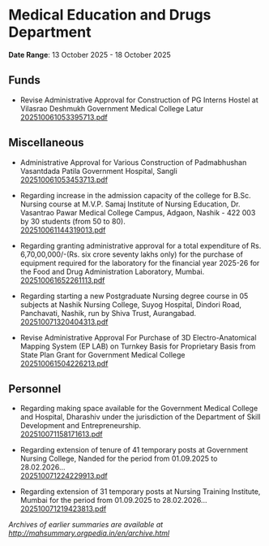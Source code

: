 # Medical Education and Drugs Department

**Date Range**: 13 October 2025 - 18 October 2025


## Funds
- Revise Administrative Approval for Construction of PG  Interns Hostel at Vilasrao Deshmukh Government Medical College Latur\
  [202510061053395713.pdf](https://gr.maharashtra.gov.in/Site/Upload/Government%20Resolutions/English/202510061053395713.pdf)

## Miscellaneous
- Administrative Approval for Various  Construction of Padmabhushan Vasantdada Patila Government Hospital, Sangli\
  [202510061053453713.pdf](https://gr.maharashtra.gov.in/Site/Upload/Government%20Resolutions/English/202510061053453713.pdf)

- Regarding increase in the admission capacity of the college for B.Sc. Nursing course at M.V.P. Samaj Institute of Nursing Education, Dr. Vasantrao Pawar Medical College Campus, Adgaon, Nashik - 422 003 by 30 students (from 50 to 80).\
  [202510061144319013.pdf](https://gr.maharashtra.gov.in/Site/Upload/Government%20Resolutions/English/202510061144319013.pdf)

- Regarding granting administrative approval for a total expenditure of Rs. 6,70,00,000/-(Rs. six crore seventy lakhs only) for the purchase of equipment required for the laboratory for the financial year 2025-26 for the Food and Drug Administration Laboratory, Mumbai.\
  [202510061652261113.pdf](https://gr.maharashtra.gov.in/Site/Upload/Government%20Resolutions/English/202510061652261113.pdf)

- Regarding starting a new Postgraduate Nursing degree course in 05 subjects at Nashik Nursing College, Suyog Hospital, Dindori Road, Panchavati, Nashik, run by Shiva Trust, Aurangabad.\
  [202510071320404313.pdf](https://gr.maharashtra.gov.in/Site/Upload/Government%20Resolutions/English/202510071320404313.pdf)

- Revise Administrative Approval For Purchase of 3D Electro-Anatomical Mapping System (EP LAB) on Turnkey Basis for Proprietary Basis from State Plan Grant for Government Medical College\
  [202510061504226213.pdf](https://gr.maharashtra.gov.in/Site/Upload/Government%20Resolutions/English/202510061504226213.pdf)

## Personnel
- Regarding making space available for the Government Medical College and Hospital, Dharashiv under the jurisdiction of the Department of Skill Development and Entrepreneurship.\
  [202510071158171613.pdf](https://gr.maharashtra.gov.in/Site/Upload/Government%20Resolutions/English/202510071158171613.pdf)

- Regarding extension of tenure of 41 temporary posts at Government Nursing College, Nanded for the period from 01.09.2025 to 28.02.2026...\
  [202510071224229913.pdf](https://gr.maharashtra.gov.in/Site/Upload/Government%20Resolutions/English/202510071224229913.pdf)

- Regarding extension of 31 temporary posts at Nursing Training Institute, Mumbai for the period from 01.09.2025 to 28.02.2026...\
  [202510071219423813.pdf](https://gr.maharashtra.gov.in/Site/Upload/Government%20Resolutions/English/202510071219423813.pdf)


*Archives of earlier summaries are available at http://mahsummary.orgpedia.in/en/archive.html*